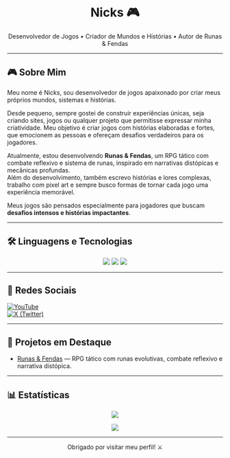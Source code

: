 <h1 align="center">Nicks 🎮</h1>

<p align="center">
  Desenvolvedor de Jogos • Criador de Mundos e Histórias • Autor de Runas & Fendas
</p>

---

## 🎮 Sobre Mim

Meu nome é Nicks, sou desenvolvedor de jogos apaixonado por criar meus próprios mundos, sistemas e histórias.

Desde pequeno, sempre gostei de construir experiências únicas, seja criando sites, jogos ou qualquer projeto que permitisse expressar minha criatividade. Meu objetivo é criar jogos com histórias elaboradas e fortes, que emocionem as pessoas e ofereçam desafios verdadeiros para os jogadores.

Atualmente, estou desenvolvendo **Runas & Fendas**, um RPG tático com combate reflexivo e sistema de runas, inspirado em narrativas distópicas e mecânicas profundas.  
Além do desenvolvimento, também escrevo histórias e lores complexas, trabalho com pixel art e sempre busco formas de tornar cada jogo uma experiência memorável.

Meus jogos são pensados especialmente para jogadores que buscam **desafios intensos e histórias impactantes**.

---

## 🛠️ Linguagens e Tecnologias

<p align="center">
<img src="https://img.shields.io/badge/GameMaker-2023.x-blue?logo=gamemakerstudio&logoColor=white">
<img src="https://img.shields.io/badge/Python-3.x-yellow?logo=python&logoColor=white">
<img src="https://img.shields.io/badge/TypeScript-4.x-blue?logo=typescript&logoColor=white">
</p>

---

## 🚀 Redes Sociais

[![YouTube](https://img.shields.io/badge/YouTube-nicks_delete-red?logo=youtube&logoColor=white)](https://www.youtube.com/@nicks_delete)  
[![X (Twitter)](https://img.shields.io/badge/X-nicksx--del-black?logo=x&logoColor=white)](https://twitter.com/nicksx-del)

---

## 📌 Projetos em Destaque

- [Runas & Fendas](https://github.com/nicksx-del/runas-fendas) — RPG tático com runas evolutivas, combate reflexivo e narrativa distópica.

---

## 📊 Estatísticas

<p align="center">
  <img src="https://github-readme-stats.vercel.app/api?username=nicksx-del&show_icons=true&theme=tokyonight" />
</p>

<p align="center">
  <img src="https://github-readme-stats.vercel.app/api/top-langs/?username=nicksx-del&layout=compact&theme=tokyonight" />
</p>

---

<p align="center">
Obrigado por visitar meu perfil! ⚔️
</p>
